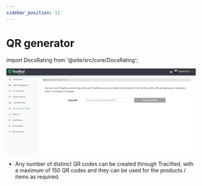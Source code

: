 ```yaml
---
sidebar_position: 11
---
```


# QR generator
import DocsRating from '@site/src/core/DocsRating';

![MarineGEO circle logo](../../static/img/lastmile1.png "MarineGEO logo")

- Any number of distinct QR codes can be created through Tracified, with a maximum of 150 QR codes and they can be used for the products /  items as required. 


<DocsRating />